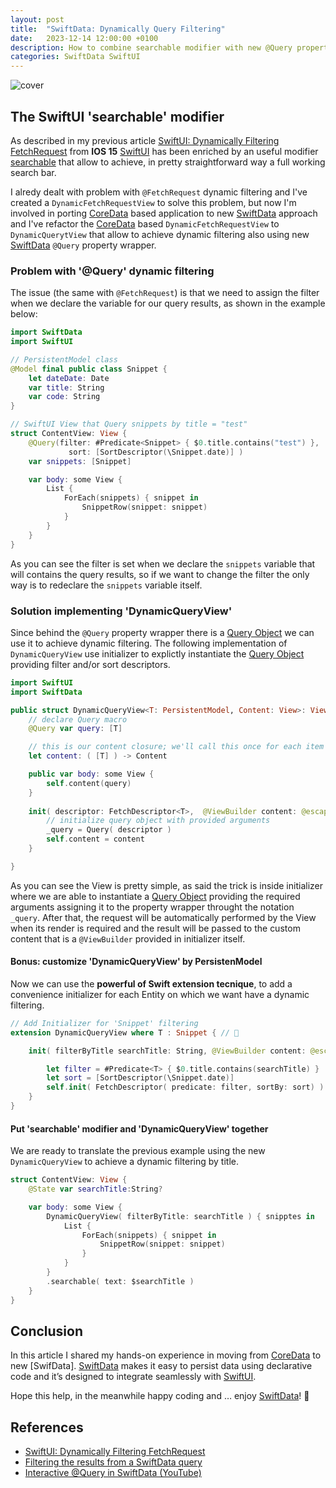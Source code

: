 ```yaml
---
layout: post
title:  "SwiftData: Dynamically Query Filtering"
date:   2023-12-14 12:00:00 +0100
description: How to combine searchable modifier with new @Query property wrapper to achieve dynamic filtering
categories: SwiftData SwiftUI
---
```


![cover](../../../../assets/swiftdata-dynamically-query-filtering/cover.png)
<br>

## The SwiftUI 'searchable' modifier

As described in my previous article [SwiftUI: Dynamically Filtering FetchRequest][article1] from **IOS 15** [SwiftUI] has been enriched by an useful modifier [searchable][SEARCH] that allow to achieve, in pretty straightforward way a full working search bar.

I alredy dealt with problem with `@FetchRequest` dynamic filtering  and I've created a `DynamicFetchRequestView` to solve this problem, but now I'm involved in porting [CoreData] based application to new [SwiftData]  approach and I've refactor the [CoreData] based `DynamicFetchRequestView` to `DynamicQuerytView` that allow to achieve dynamic filtering also using new [SwiftData] `@Query` property wrapper.

### Problem with '@Query' dynamic filtering

The issue (the same with `@FetchRequest`) is that we need to assign the filter when we declare the variable for our query results, as shown in the example below:

```swift
import SwiftData
import SwiftUI

// PersistentModel class
@Model final public class Snippet {
    let dateDate: Date
    var title: String
    var code: String
}    

// SwiftUI View that Query snippets by title = "test"
struct ContentView: View {
    @Query(filter: #Predicate<Snippet> { $0.title.contains("test") },
             sort: [SortDescriptor(\Snippet.date)] )
    var snippets: [Snippet]

    var body: some View {
        List {
            ForEach(snippets) { snippet in
                SnippetRow(snippet: snippet)
            }
        }
    }
}
```

As you can see the filter is set when we declare the `snippets` variable that will contains the query results, so if we want to change the filter the only way is to redeclare the `snippets` variable itself.

### Solution implementing 'DynamicQueryView'

Since behind the `@Query` property wrapper there is a [Query Object][query] we can use it to achieve dynamic filtering.
The following implementation of `DynamicQueryView` use initializer to explictly instantiate the [Query Object][query] providing filter and/or sort descriptors.

```swift
import SwiftUI
import SwiftData

public struct DynamicQueryView<T: PersistentModel, Content: View>: View {
    // declare Query macro
    @Query var query: [T]

    // this is our content closure; we'll call this once for each item in the list
    let content: ( [T] ) -> Content

    public var body: some View {
        self.content(query)
    }
    
    init( descriptor: FetchDescriptor<T>,  @ViewBuilder content: @escaping ( [T] ) -> Content) { 
        // initialize query object with provided arguments   
        _query = Query( descriptor )
        self.content = content
    }

}
```
As you can see the View is pretty simple, as said the trick is inside initializer where we are able to instantiate a [Query Object][query] providing the required arguments assigning it to the  property wrapper throught the notation `_query`. After that, the request will be automatically performed by the View when its render is required and the result will be passed to the custom content that is a `@ViewBuilder` provided in initializer itself.

#### Bonus: customize 'DynamicQueryView' by PersistenModel

Now we can use the **powerful of Swift extension tecnique**,  to add a convenience initializer for each Entity on which we want have a dynamic filtering.

```swift
// Add Initializer for 'Snippet' filtering
extension DynamicQueryView where T : Snippet { // 👀

    init( filterByTitle searchTitle: String, @ViewBuilder content: @escaping (FetchedResults<T>) -> Content) {

        let filter = #Predicate<T> { $0.title.contains(searchTitle) }
        let sort = [SortDescriptor(\Snippet.date)]
        self.init( FetchDescriptor( predicate: filter, sortBy: sort) )
    }
}
```

#### Put 'searchable' modifier and 'DynamicQueryView' together

We are ready to translate the previous example using the new `DynamicQueryView` to achieve a dynamic filtering by title.

```swift
struct ContentView: View {
    @State var searchTitle:String?

    var body: some View {
        DynamicQueryView( filterByTitle: searchTitle ) { snipptes in
            List {
                ForEach(snippets) { snippet in
                    SnippetRow(snippet: snippet)
                }
            }
        }
        .searchable( text: $searchTitle )
    }
}
```

## Conclusion

In this article I shared my hands-on experience in moving from [CoreData] to new [SwifData]. [SwiftData] makes it easy to persist data using declarative code and it’s designed to integrate seamlessly with [SwiftUI].

Hope this help, in the meanwhile happy coding and … enjoy [SwiftData]! 👋

## References

* [SwiftUI: Dynamically Filtering FetchRequest][article1]
* [Filtering the results from a SwiftData query](https://www.hackingwithswift.com/quick-start/swiftdata/filtering-the-results-from-a-swiftdata-query)
* [Interactive @Query in SwiftData (YouTube)](https://youtu.be/8veRApPv06I?si=eGIOB93S5kG_sc2R)



[article1]: https://bsorrentino.github.io/bsorrentino/swiftui/2022/02/01/SwiftUI-Dynamically-Filtering-FetchRequest.html
[SEARCH]: https://developer.apple.com/documentation/swiftui/form/searchable(text:placement:)
[query]: https://developer.apple.com/documentation/swiftdata/query
[SwiftData]: https://developer.apple.com/xcode/swiftdata/ 
[CoreData]: https://developer.apple.com/documentation/coredata/
[SwiftUI]: https://developer.apple.com/xcode/swiftui/

